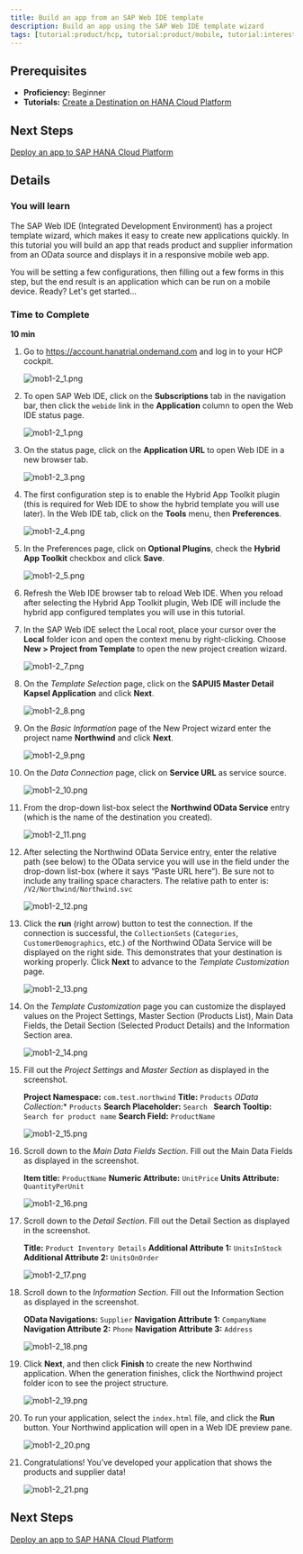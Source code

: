 ```yaml
---
title: Build an app from an SAP Web IDE template
description: Build an app using the SAP Web IDE template wizard
tags: [tutorial:product/hcp, tutorial:product/mobile, tutorial:interest/gettingstarted]
---
```

## Prerequisites
 - **Proficiency:** Beginner
 - **Tutorials:** [Create a Destination on HANA Cloud Platform](http://go.sap.com/developer/tutorials/hcp-create-destination.html)

## Next Steps
[Deploy an app to SAP HANA Cloud Platform](http://go.sap.com/developer/tutorials/hcp-deploy-mobile-web-app.html)

## Details

### You will learn
The SAP Web IDE (Integrated Development Environment) has a project template wizard, which makes it easy to create new applications quickly. In this tutorial you will build an app that reads product and supplier information from an OData source and displays it in a responsive mobile web app.

You will be setting a few configurations, then filling out a few forms in this step, but the end result is an application which can be run on a mobile device.  Ready?  Let's get started...

### Time to Complete
**10 min**


1. Go to <https://account.hanatrial.ondemand.com> and log in to your HCP cockpit.

    ![mob1-2_1.png](https://raw.githubusercontent.com/SAPDocuments/Tutorials/master/tutorials/hcp-template-mobile-web-app/mob1-2_1.png)

2. To open SAP Web IDE, click on the **Subscriptions** tab in the navigation bar, then click the ```webide``` link in the **Application** column to open the Web IDE status page.

    ![mob1-2_1.png](https://raw.githubusercontent.com/SAPDocuments/Tutorials/master/tutorials/hcp-template-mobile-web-app/mob1-2_1.png)

3. On the status page, click on the **Application URL** to open Web IDE in a new browser tab.

    ![mob1-2_3.png](https://raw.githubusercontent.com/SAPDocuments/Tutorials/master/tutorials/hcp-template-mobile-web-app/mob1-2_3.png)

4. The first configuration step is to enable the Hybrid App Toolkit plugin (this is required for Web IDE to show the hybrid template you will use later). In the Web IDE tab, click on the **Tools** menu, then **Preferences**.

    ![mob1-2_4.png](https://raw.githubusercontent.com/SAPDocuments/Tutorials/master/tutorials/hcp-template-mobile-web-app/mob1-2_4.png)

5. In the Preferences page, click on **Optional Plugins**, check the **Hybrid App Toolkit** checkbox and click **Save**.

    ![mob1-2_5.png](https://raw.githubusercontent.com/SAPDocuments/Tutorials/master/tutorials/hcp-template-mobile-web-app/mob1-2_5.png)

6. Refresh the Web IDE browser tab to reload Web IDE. When you reload after selecting the Hybrid App Toolkit plugin, Web IDE will include the hybrid app configured templates you will use in this tutorial.

7. In the SAP Web IDE select the Local root, place your cursor over the **Local** folder icon and open the context menu by right-clicking. Choose **New > Project from Template** to open the new project creation wizard.

    ![mob1-2_7.png](https://raw.githubusercontent.com/SAPDocuments/Tutorials/master/tutorials/hcp-template-mobile-web-app/mob1-2_7.png)

8. On the *Template Selection* page, click on the **SAPUI5 Master Detail Kapsel Application**  and click **Next**.

    ![mob1-2_8.png](https://raw.githubusercontent.com/SAPDocuments/Tutorials/master/tutorials/hcp-template-mobile-web-app/mob1-2_8.png)

9. On the *Basic Information* page of the New Project wizard enter the project name **Northwind** and click **Next**.

    ![mob1-2_9.png](https://raw.githubusercontent.com/SAPDocuments/Tutorials/master/tutorials/hcp-template-mobile-web-app/mob1-2_9.png)

10. On the *Data Connection* page, click on **Service URL** as service source.

    ![mob1-2_10.png](https://raw.githubusercontent.com/SAPDocuments/Tutorials/master/tutorials/hcp-template-mobile-web-app/mob1-2_10.png)

11. From the drop-down list-box select the **Northwind OData Service** entry (which is the name of the destination you created).

    ![mob1-2_11.png](https://raw.githubusercontent.com/SAPDocuments/Tutorials/master/tutorials/hcp-template-mobile-web-app/mob1-2_11.png)

12. After selecting the Northwind OData Service entry, enter the relative path (see below) to the OData service you will use in the field under the drop-down list-box (where it says “Paste URL here”). Be sure not to include any trailing space characters. The relative path to enter is: `/V2/Northwind/Northwind.svc`

    ![mob1-2_12.png](https://raw.githubusercontent.com/SAPDocuments/Tutorials/master/tutorials/hcp-template-mobile-web-app/mob1-2_12.png)

13. Click the **run** (right arrow) button to test the connection. If the connection is successful, the `CollectionSets` (`Categories`, `CustomerDemographics`, etc.) of the Northwind OData Service will be displayed on the right side. This demonstrates that your destination is working properly. Click **Next** to advance to the *Template Customization* page.

    ![mob1-2_13.png](https://raw.githubusercontent.com/SAPDocuments/Tutorials/master/tutorials/hcp-template-mobile-web-app/mob1-2_13.png)

14. On the *Template Customization* page you can customize the displayed values on the Project Settings, Master Section (Products List), Main Data Fields, the Detail Section (Selected Product Details) and the Information Section area.

    ![mob1-2_14.png](https://raw.githubusercontent.com/SAPDocuments/Tutorials/master/tutorials/hcp-template-mobile-web-app/mob1-2_14.png)

15. Fill out the *Project Settings* and *Master Section* as displayed in the screenshot.

    **Project Namespace:** `com.test.northwind`
    **Title:** `Products`
    **OData Collection*:**  `Products`
    **Search Placeholder:** `Search `
    **Search Tooltip:** `Search for product name`
    **Search Field:** `ProductName`

    ![mob1-2_15.png](https://raw.githubusercontent.com/SAPDocuments/Tutorials/master/tutorials/hcp-template-mobile-web-app/mob1-2_15.png)

16. Scroll down to the *Main Data Fields Section*. Fill out the Main Data Fields as displayed in the screenshot.

    **Item title:** `ProductName`
    **Numeric Attribute:** `UnitPrice`
    **Units Attribute:** `QuantityPerUnit`

    ![mob1-2_16.png](https://raw.githubusercontent.com/SAPDocuments/Tutorials/master/tutorials/hcp-template-mobile-web-app/mob1-2_16.png)

17. Scroll down to the *Detail Section*. Fill out the Detail Section as displayed in the screenshot.

    **Title:** `Product Inventory Details`
    **Additional Attribute 1:** `UnitsInStock`
    **Additional Attribute 2:** `UnitsOnOrder`

    ![mob1-2_17.png](https://raw.githubusercontent.com/SAPDocuments/Tutorials/master/tutorials/hcp-template-mobile-web-app/mob1-2_17.png)

18. Scroll down to the *Information Section*. Fill out the Information Section as displayed in the screenshot.

    **OData Navigations:** `Supplier`
    **Navigation Attribute 1:** `CompanyName`
    **Navigation Attribute 2:** `Phone`
    **Navigation Attribute 3:** `Address`

    ![mob1-2_18.png](https://raw.githubusercontent.com/SAPDocuments/Tutorials/master/tutorials/hcp-template-mobile-web-app/mob1-2_18.png)

19. Click **Next**, and then click **Finish** to create the new Northwind application. When the generation finishes, click the Northwind project folder icon to see the project structure.

    ![mob1-2_19.png](https://raw.githubusercontent.com/SAPDocuments/Tutorials/master/tutorials/hcp-template-mobile-web-app/mob1-2_19.png)

20. To run your application, select the ```index.html``` file, and click the **Run** button. Your Northwind application will open in a Web IDE preview pane.

    ![mob1-2_20.png](https://raw.githubusercontent.com/SAPDocuments/Tutorials/master/tutorials/hcp-template-mobile-web-app/mob1-2_20.png)

21. Congratulations! You’ve developed your application that shows the products and supplier data!


    ![mob1-2_21.png](https://raw.githubusercontent.com/SAPDocuments/Tutorials/master/tutorials/hcp-template-mobile-web-app/mob1-2_21.png)

## Next Steps
[Deploy an app to SAP HANA Cloud Platform](http://go.sap.com/developer/tutorials/hcp-deploy-mobile-web-app.html)
